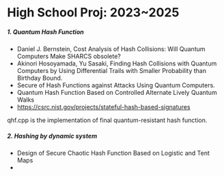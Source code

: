 # High School Proj: 2023~2025
##### 1. Quantum Hash Function
- Daniel J. Bernstein, Cost Analysis of Hash Collisions: Will Quantum Computers Make SHARCS obsolete?
- Akinori Hosoyamada, Yu Sasaki, Finding Hash Collisions with Quantum Computers by Using Differential Trails with Smaller Probability than Birthday Bound.
- Secure of Hash Functions against Attacks Using Quantum Computers.
- Quantum Hash Function Based on Controlled Alternate Lively Quantum Walks
- https://csrc.nist.gov/projects/stateful-hash-based-signatures

qhf.cpp is the implementation of final quantum-resistant hash function.

##### 2. Hashing by dynamic system
- Design of Secure Chaotic Hash Function Based on Logistic and Tent Maps
- 
